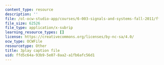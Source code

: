 ```yaml
---
content_type: resource
description: ''
file: /ol-ocw-studio-app/courses/6-003-signals-and-systems-fall-2011/ffd5c64a93b95e078aa2a1fb6afc56d1_-FHm2pQmiSM.vtt
file_size: 62526
file_type: application/x-subrip
learning_resource_types: []
license: https://creativecommons.org/licenses/by-nc-sa/4.0/
ocw_type: OCWFile
resourcetype: Other
title: 3play caption file
uid: ffd5c64a-93b9-5e07-8aa2-a1fb6afc56d1
---
```


